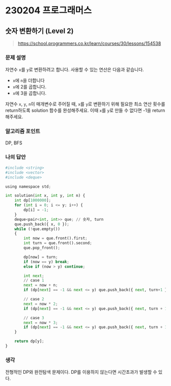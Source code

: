 # 230204 프로그래머스

## 숫자 변환하기 (Level 2)

> https://school.programmers.co.kr/learn/courses/30/lessons/154538

### 문제 설명

자연수 `x`를 `y`로 변환하려고 합니다. 사용할 수 있는 연산은 다음과 같습니다.

- `x`에 `n`을 더합니다
- `x`에 2를 곱합니다.
- `x`에 3을 곱합니다.

자연수 `x`, `y`, `n`이 매개변수로 주어질 때, `x`를 `y`로 변환하기 위해 필요한 최소 연산 횟수를 return하도록 solution 함수를 완성해주세요. 이때 `x`를 `y`로 만들 수 없다면 -1을 return 해주세요.

### 알고리즘 포인트

DP, BFS

### 나의 답안

```python
#include <string>
#include <vector>
#include <deque>

using namespace std;

int solution(int x, int y, int n) {
	int dp[1000000];
	for (int i = 0; i <= y; i++) {
		dp[i] = -1;
	}
	deque<pair<int, int>> que; // 숫자, turn
	que.push_back({ x, 0 });
	while (!que.empty())
	{
		int now = que.front().first;
		int turn = que.front().second;
		que.pop_front();

		dp[now] = turn;
		if (now == y) break;
		else if (now > y) continue;

		int next;
		// case 1
		next = now + n;
		if (dp[next] == -1 && next <= y) que.push_back({ next, turn+1 });

		// case 2
		next = now * 2;
		if (dp[next] == -1 && next <= y) que.push_back({ next, turn + 1 });

		// case 3
		next = now * 3;
		if (dp[next] == -1 && next <= y) que.push_back({ next, turn + 1 });
	}

	return dp[y];
}
```

### 생각

전형적인 DP와 완전탐색 문제이다. DP를 이용하지 않는다면 시간초과가 발생할 수 있다.
